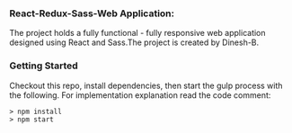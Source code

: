 ### React-Redux-Sass-Web Application:
The project holds a fully functional - fully responsive web application designed using React and Sass.The project is created by Dinesh-B.

### Getting Started

Checkout this repo, install dependencies, then start the gulp process with the following. For implementation explanation read the code comment:

```
> npm install
> npm start
```
